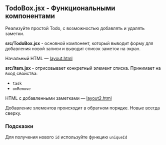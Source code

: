 ## TodoBox.jsx - Функциональными компонентами

Реализуйте простой Todo, с возможностью добавлять и удалять заметки.

**src/TodoBox.jsx** - основной компонент, который выводит форму для добавления новой записи и выводит список заметок на экран.

Начальный HTML — [layout.html](https://github.com/junjun-it-courses/react-hw/blob/master/task-11/layout.html)

**src/Item.jsx** - отрисовывает конкретный элемент списка. Принимает на вход свойства:

* ```task```
* ```onRemove```

HTML с добавленными заметками — [layout2.html](https://github.com/junjun-it-courses/react-hw/blob/master/task-11/layout2.html)

Добавление элементов происходит в обратном порядке. Новые всегда сверху.

### Подсказки

Для получения нового ```id``` используйте функцию ```uniqueId```